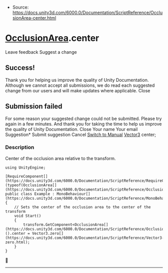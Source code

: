 * Source: https://docs.unity3d.com/6000.0/Documentation/ScriptReference/OcclusionArea-center.html

#  [OcclusionArea](https://docs.unity3d.com/6000.0/Documentation/ScriptReference/OcclusionArea.html).center
Leave feedback
Suggest a change
## Success!
Thank you for helping us improve the quality of Unity Documentation. Although we cannot accept all submissions, we do read each suggested change from our users and will make updates where applicable.
Close
## Submission failed
For some reason your suggested change could not be submitted. Please <a>try again</a> in a few minutes. And thank you for taking the time to help us improve the quality of Unity Documentation.
Close
Your name Your email Suggestion* Submit suggestion
Cancel
[Switch to Manual](https://docs.unity3d.com/6000.0/Documentation/Manual/class-OcclusionArea.html "Go to OcclusionArea Component in the Manual")
[Vector3](https://docs.unity3d.com/6000.0/Documentation/ScriptReference/Vector3.html) center; 
### Description
Center of the occlusion area relative to the transform.
```
using UnityEngine;  
  
[RequireComponent[](https://docs.unity3d.com/6000.0/Documentation/ScriptReference/RequireComponent.html)(typeof(OcclusionArea[](https://docs.unity3d.com/6000.0/Documentation/ScriptReference/OcclusionArea.html)))]
public class Example : MonoBehaviour[](https://docs.unity3d.com/6000.0/Documentation/ScriptReference/MonoBehaviour.html)
{
    // Sets the center of the occlusion area to the center of the transform
    void Start()
    {
        transform.GetComponent<OcclusionArea[](https://docs.unity3d.com/6000.0/Documentation/ScriptReference/OcclusionArea.html)>().center = Vector3.zero[](https://docs.unity3d.com/6000.0/Documentation/ScriptReference/Vector3-zero.html);
    }
}

```

* * *
